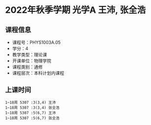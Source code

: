 # 2022年秋季学期 光学A 王沛, 张全浩






## 课程信息

- 课程号：PHYS1003A.05
- 学分：4
- 教学类型：理论课
- 开课单位：物理学院
- 课程类别：通修
- 课程层次：本科计划内课程

## 上课时间

```
1~18周 5307 :3(3,4) 王沛
1~18周 5307 :3(3,4) 张全浩
1~18周 5307 :5(6,7) 王沛
1~18周 5307 :5(6,7) 张全浩
```

